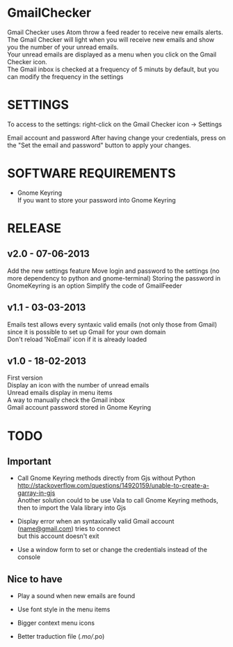 GmailChecker
============

Gmail Checker uses Atom throw a feed reader to receive new emails alerts.  
The Gmail Checker will light when you will receive new emails and show you the number of your unread emails.  
Your unread emails are displayed as a menu when you click on the Gmail Checker icon.  
The Gmail inbox is checked at a frequency of 5 minuts by default, but you can modify the frequency in the settings


SETTINGS
============

To access to the settings: right-click on the Gmail Checker icon -> Settings

Email account and password
After having change your credentials, press on the "Set the email and password" button to apply your changes.


SOFTWARE REQUIREMENTS
============

* Gnome Keyring  
  If you want to store your password into Gnome Keyring


RELEASE
============

v2.0 - 07-06-2013
------------
Add the new settings feature
Move login and password to the settings (no more dependency to python and gnome-terminal)
Storing the password in GnomeKeyring is an option
Simplify the code of GmailFeeder


v1.1 - 03-03-2013
------------
Emails test allows every syntaxic valid emails (not only those from Gmail) since it is possible to set up Gmail for your own domain  
Don't reload 'NoEmail' icon if it is already loaded

v1.0 - 18-02-2013
------------
First version  
Display an icon with the number of unread emails  
Unread emails display in menu items  
A way to manually check the Gmail inbox  
Gmail account password stored in Gnome Keyring


TODO
============

Important
------------
* Call Gnome Keyring methods directly from Gjs without Python  
  http://stackoverflow.com/questions/14920159/unable-to-create-a-garray-in-gjs  
  Another solution could to be use Vala to call Gnome Keyring methods, then to import the Vala library into Gjs

* Display error when an syntaxically valid Gmail account (name@gmail.com) tries to connect  
  but this account doesn't exit
  
* Use a window form to set or change the credentials instead of the console

Nice to have
------------
* Play a sound when new emails are found

* Use font style in the menu items

* Bigger context menu icons

* Better traduction file (*.mo/*.po)
